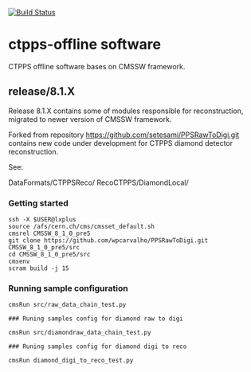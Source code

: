 [![Build Status](https://travis-ci.org/CTPPS/ctpps-offline.svg?branch=develop)](https://travis-ci.org/CTPPS/ctpps-offline)

# ctpps-offline software

CTPPS offline software bases on CMSSW framework. 


## release/8.1.X

Release 8.1.X contains some of modules responsible for reconstruction,
migrated to newer version of CMSSW framework.

Forked from repository https://github.com/setesami/PPSRawToDigi.git contains 
new code under development for CTPPS diamond detector reconstruction. 

See:

DataFormats/CTPPSReco/
RecoCTPPS/DiamondLocal/

### Getting started

```
ssh -X $USER@lxplus
source /afs/cern.ch/cms/cmsset_default.sh
cmsrel CMSSW_8_1_0_pre5
git clone https://github.com/wpcarvalho/PPSRawToDigi.git CMSSW_8_1_0_pre5/src
cd CMSSW_8_1_0_pre5/src
cmsenv
scram build -j 15
```

### Running sample configuration

```
cmsRun src/raw_data_chain_test.py

### Runing samples config for diamond raw to digi

cmsRun src/diamondraw_data_chain_test.py

### Runing samples config for diamond digi to reco

cmsRun diamond_digi_to_reco_test.py

```
